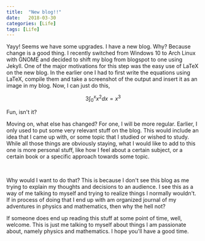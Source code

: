 ```yaml
---
title:  "New blog!!"
date:   2018-03-30
categories: [Life]
tags: [Life]
---
```


Yayy! Seems we have some upgrades. I have a new blog. Why? Because change is a good thing. I recently switched from Windows 10 to Arch Linux with GNOME and decided to shift my blog from blogspot to one using Jekyll. One of the major motivations for this step was the easy use of LaTeX on the new blog. In the earlier one I had to first write the equations using LaTeX, compile them and take a screenshot of the output and insert it as an image in my blog. Now, I can just do this,

$$ 3 \int_{0}^{x} x^{2} dx = x^{3}$$

Fun, isn't it?
<br>

Moving on, what else has changed? For one, I will be more regular. Earlier, I only used to put some very relevant stuff on the blog. This would include an idea that I came up with, or some topic that I studied or wished to study. While all those things are obviously staying, what I would like to add to this one is more personal stuff, like how I feel about a certain subject, or a certain book or a specific approach towards some topic. 
</div>
<br>

Why would I want to do that?
This is because I don't see this blog as me trying to explain my thoughts and decisions to an audience. I see this as a way of me talking to myself and trying to realize things I normally wouldn't. If in process of doing that I end up with am organized journal of my adventures in physics and mathematics, then why the hell not?
<br>


If someone does end up reading this stuff at some point of time, well, welcome. This is just me talking to myself about things I am passionate about, namely physics and mathematics. I hope you'll have a good time. 
 